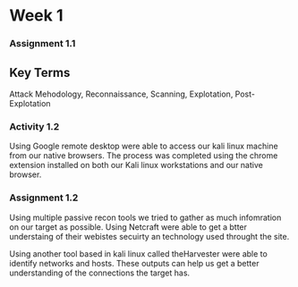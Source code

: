 # Week 1

### Assignment 1.1

## Key Terms

Attack Mehodology, Reconnaissance, Scanning, Explotation, Post-Explotation


### Activity 1.2

Using Google remote desktop were able to access our kali linux machine from our native browsers. The process was completed using the chrome extension installed on both our Kali linux workstations and our native browser.

### Assignment 1.2

Using multiple passive recon tools we tried to gather as much infomration on our target as possible. Using Netcraft were able to get a btter understaing of their webistes secuirty an technology used throught the site.

Using another tool based in kali linux called theHarvester were able to identify networks and hosts. These outputs can help us get a better understanding of the connections the target has.
